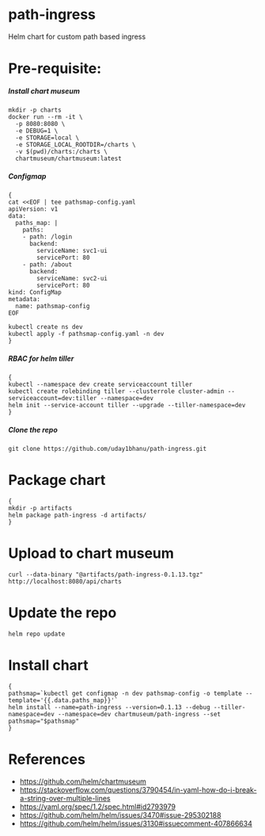 # path-ingress
Helm chart for custom path based ingress 

# Pre-requisite:

##### Install chart museum
```
mkdir -p charts
docker run --rm -it \
  -p 8080:8080 \
  -e DEBUG=1 \
  -e STORAGE=local \
  -e STORAGE_LOCAL_ROOTDIR=/charts \
  -v $(pwd)/charts:/charts \
  chartmuseum/chartmuseum:latest
```

##### Configmap
```
{
cat <<EOF | tee pathsmap-config.yaml
apiVersion: v1
data:
  paths_map: |
    paths:
    - path: /login
      backend:
        serviceName: svc1-ui
        servicePort: 80
    - path: /about
      backend:
        serviceName: svc2-ui
        servicePort: 80
kind: ConfigMap
metadata:
  name: pathsmap-config
EOF

kubectl create ns dev
kubectl apply -f pathsmap-config.yaml -n dev
}
```

##### RBAC for helm tiller
```
{
kubectl --namespace dev create serviceaccount tiller
kubectl create rolebinding tiller --clusterrole cluster-admin --serviceaccount=dev:tiller --namespace=dev
helm init --service-account tiller --upgrade --tiller-namespace=dev
}
```

##### Clone the repo
```
git clone https://github.com/uday1bhanu/path-ingress.git
```

# Package chart
```
{
mkdir -p artifacts
helm package path-ingress -d artifacts/
}
```

# Upload to chart museum
```
curl --data-binary "@artifacts/path-ingress-0.1.13.tgz" http://localhost:8080/api/charts
```

# Update the repo
```
helm repo update
```

# Install chart
```
{
pathsmap=`kubectl get configmap -n dev pathsmap-config -o template --template='{{.data.paths_map}}'`
helm install --name=path-ingress --version=0.1.13 --debug --tiller-namespace=dev --namespace=dev chartmuseum/path-ingress --set pathsmap="$pathsmap"
}
```

# References
* https://github.com/helm/chartmuseum
* https://stackoverflow.com/questions/3790454/in-yaml-how-do-i-break-a-string-over-multiple-lines
* https://yaml.org/spec/1.2/spec.html#id2793979
* https://github.com/helm/helm/issues/3470#issue-295302188
* https://github.com/helm/helm/issues/3130#issuecomment-407866634